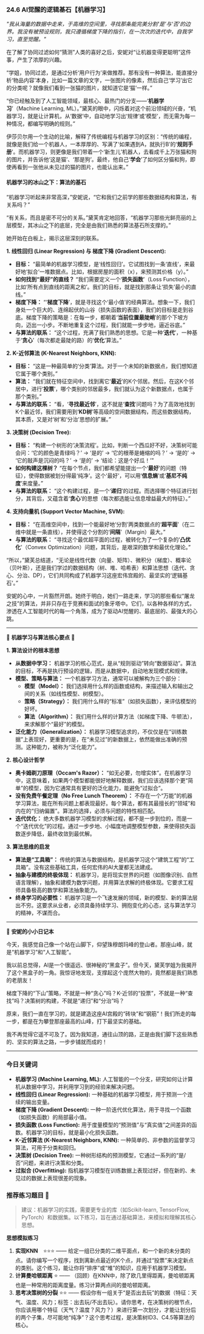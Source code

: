 ### **24.6 AI觉醒的逻辑基石【机器学习】**

*"我从海量的数据中走来，于高维的空间里，寻找那条能完美分割‘是’与‘否’的边界。我没有被预设规则，我只遵循梯度下降的指引，在一次次的迭代中，自我学习，直至觉醒。"*

在了解了协同过滤如何“猜测”人类的喜好之后，安妮对“让机器变得更聪明”这件事，产生了浓厚的兴趣。

“学姐，协同过滤，是通过分析‘用户行为’来做推荐。那有没有一种算法，能直接分析‘物品内容’本身，比如一篇文章的文字，一张图片的像素，然后自己‘学习’出它的分类呢？就像我们看到一张猫的图片，就知道它是‘猫’一样。”

“你已经触及到了人工智能领域，最核心、最热门的分支——‘**机器学习**’（Machine Learning, ML）。”黛芙的眼中，闪烁着对这个前沿领域的兴奋，“机器学习，就是让计算机，从‘数据’中，自动地学习出‘规律’或‘模型’，而无需为每一种情况，都编写明确的规则。”

伊莎贝尔用一个生动的比喻，解释了传统编程与机器学习的区别：“传统的编程，就像是我们给一个机器人，一本厚厚的、写满了‘如果遇到A，就执行B’的‘**规则手册**’。而机器学习，则更像是我们带着一个‘新生儿’机器人，去看成千上万张猫和狗的图片，并告诉他‘这是猫’、‘那是狗’。最终，他自己‘**学会**’了如何区分猫和狗，即使再看到一张他从未见过的猫的图片，也能认出来。”

#### **机器学习的冰山之下：算法的基石**

“机器学习听起来非常高深，”安妮说，“它和我们之前学的那些数据结构和算法，有关系吗？”

“有关系，而且是密不可分的关系。”黛芙肯定地回答，“机器学习那些光鲜亮丽的上层模型，其冰山之下的底层，完全是由我们熟悉的算法基石所支撑的。”

她开始在白板上，揭示这层深刻的联系。

**1. 线性回归 (Linear Regression) 与 梯度下降 (Gradient Descent):**
-   **目标：** “最简单的机器学习模型，是‘线性回归’。它试图找到一条‘直线’，来最好地‘拟合’一堆数据点。比如，根据房屋的面积（x），来预测其价格（y）。”
-   **如何找到“最好”的直线？** “我们需要定义一个‘**损失函数**’（Loss Function），比如‘所有点到直线的距离之和’。我们的目标，就是找到那条让‘损失’最小的直线。”
-   **梯度下降：** “‘**梯度下降**’，就是寻找这个‘最小值’的经典算法。想象一下，我们身处一个巨大的、连绵起伏的山谷（损失函数的表面），我们的目标是走到谷底。梯度下降的策略是：在每一步，都朝着‘**当前位置最陡峭**’的那个下坡方向，迈出一小步。不断地重复这个过程，我们就能一步步地，逼近谷底。”
-   **与算法的联系：** “这个过程，充满了我们熟悉的思想。它是一种‘**迭代**’，一种基于‘**贪心**’（每次都走最陡的路）的‘**优化**’算法。”

**2. K-近邻算法 (K-Nearest Neighbors, KNN):**
-   **目标：** “这是一种最简单的‘分类’算法。对于一个未知的新数据点，我们想知道它属于哪个类别。”
-   **算法：** “我们就在特征空间中，找到离它‘**最近**’的K个邻居。然后，在这K个邻居中，进行‘**投票**’，哪个类别的邻居最多，我们就认为这个新数据点，也属于那个类别。”
-   **与算法的联系：** “看，‘**寻找最近邻**’，这不就是‘**查找**’问题吗？为了高效地找到K个最近邻，我们需要用到‘**KD树**’等高级的空间数据结构，而这些数据结构，其本质，又是对‘树’和‘分治’思想的扩展。”

**3. 决策树 (Decision Tree):**
-   **目标：** “构建一个树形的‘决策流程’。比如，判断一个西瓜好不好，决策树可能会问：‘它的颜色是青绿吗？’ -> ‘是的’ -> ‘它的根蒂是蜷缩的吗？’ -> ‘是的’ -> ‘它的敲声是沉闷的吗？’ -> ‘是的’ -> ‘结论：这是个好瓜！’”
-   **如何构建这棵树？** “在每个节点，我们都希望能提出一个‘**最好**’的问题（特征），使得数据被划分得最‘纯净’。这个‘最好’，可以用‘**信息熵**’或‘**基尼不纯度**’来度量。”
-   **与算法的联系：** “这个构建过程，是一个‘**递归**’的过程。而选择哪个特征进行划分，其背后，又蕴含着‘**贪心**’的思想（每次都选能让信息增益最大的特征）。”

**4. 支持向量机 (Support Vector Machine, SVM):**
-   **目标：** “在高维空间中，找到一个能最好地‘分割’两类数据点的‘**超平面**’（在二维中就是一条直线），并使得这个分割的‘**间隔**’（Margin）最大。”
-   **与算法的联系：** “寻找这个最优超平面的过程，被转化为了一个复杂的‘**凸优化**’（Convex Optimization）问题，其背后，是艰深的数学和最优化理论。”

“所以，”黛芙总结道，“无论是线性代数（向量、矩阵）、微积分（梯度）、概率论（贝叶斯），还是我们学过的数据结构（树、堆、哈希表）和算法思想（迭代、贪心、分治、DP），它们共同构成了机器学习这座宏伟宫殿的、最坚实的‘逻辑基石’。”

安妮的心中，一片豁然开朗。她终于明白，她们一路走来，学习的那些看似“屠龙之技”的算法，并非只存在于竞赛和面试的象牙塔中。它们，以各种各样的方式，渗透在人工智能时代的每一个角落，成为了驱动AI觉醒的、最底层的、最强大的心跳。

---

🌸 **机器学习与算法核心要点** 🌸

**1. 算法设计的根本思想**
- **从数据中学习：** 机器学习的核心范式，是从“规则驱动”转向“数据驱动”。算法的目标，不再是执行预设的逻辑，而是从数据中，自动地发现模式和规律。
- **模型、策略与算法：** 一个机器学习方法，通常可以被解构为三个部分：
    -   **模型（Model）：** 我们选择用什么样的函数或结构，来描述输入和输出之间的关系（如线性模型、树模型）。
    -   **策略（Strategy）：** 我们用什么样的“标准”（如损失函数），来评估模型的好坏。
    -   **算法（Algorithm）：** 我们用什么样的计算方法（如梯度下降、牛顿法），来求解那个“最好”的模型。
- **泛化能力（Generalization）：** 机器学习模型追求的，不仅仅是在“训练数据”上表现好，更重要的是，在“未见过”的新数据上，依然能做出准确的预测。这种能力，被称为“泛化能力”。

**2. 核心设计哲学**
- **奥卡姆剃刀原理（Occam's Razor）：** “如无必要，勿增实体”。在机器学习中，这意味着，如果两个模型都能很好地解释数据，我们应该选择那个更“简单”的模型，因为它通常具有更好的泛化能力，能避免“过拟合”。
- **没有免费午餐定理（No Free Lunch Theorem）：** 不存在一个“万能”的机器学习算法，能在所有问题上都表现最好。每个算法，都有其最擅长的“领域”和内在的“归纳偏置”。算法的选择，必须与问题的特性相匹配。
- **迭代优化：** 绝大多数机器学习模型的求解过程，都不是一步到位的，而是一个“迭代优化”的过程。通过一步步地、小幅度地调整模型参数，来使得损失函数逐步降低，最终收敛到最优解。

**3. 算法思维的启发**
- **算法是“工具箱”：** 传统的算法与数据结构，是机器学习这个“建筑工程”的“工具箱”。没有这些基础工具，任何宏伟的AI大厦都无法建成。
- **抽象与建模的终极体现：** 机器学习，是将现实世界的问题（如图像识别、自然语言理解），抽象和建模为数学问题，并用算法求解的终极体现。它要求工程师具备极高的数学和算法抽象能力。
- **终身学习的必要性：** 机器学习是一个飞速发展的领域，新的模型、新的算法层出不穷。这要求从业者，必须具备持续学习、拥抱变化的心态，这与算法学习的精神，不谋而合。

---

🎀 **安妮的小小日记本**

今天，我感觉自己像一个站在山脚下，仰望珠穆朗玛峰的登山者。那座山峰，就是“机器学习”和“人工智能”。

我以前总觉得，AI是一个很遥远、很神秘的“黑盒子”。但今天，黛芙学姐为我揭开了这个黑盒子的一角。我惊讶地发现，支撑起这个庞然大物的，竟然都是我们熟悉的老朋友！

梯度下降的“下山”策略，不就是一种“贪心”吗？K-近邻的“投票”，不就是一种“查找”吗？决策树的构建，不就是“递归”和“分治”吗？

原来，我们一直在学习的，就是建造这座AI宫殿的“砖块”和“钢筋”！我们所走的每一步，都是在为攀登那座最高的山峰，打下最坚实的基础。

我不再觉得它遥不可及了。因为我知道，通往山顶的路，正是由我们脚下这些熟悉的、坚实的算法之路，一步步铺就而成的！

---

### 今日关键词

- **机器学习 (Machine Learning, ML):** 人工智能的一个分支，研究如何让计算机从数据中学习，并利用学习到的经验来解决问题。
- **线性回归 (Linear Regression):** 一种基础的机器学习模型，用于预测一个连续的输出变量。
- **梯度下降 (Gradient Descent):** 一种一阶迭代优化算法，用于寻找一个函数（如损失函数）的局部最小值。
- **损失函数 (Loss Function):** 用于度量模型的“预测值”与“真实值”之间差异的函数。机器学习的目标，就是最小化损失函数。
- **K-近邻算法 (K-Nearest Neighbors, KNN):** 一种简单的、非参数的监督学习算法，可用于分类和回归。
- **决策树 (Decision Tree):** 一种树形结构的预测模型，它通过一系列的“是/否”问题，来进行决策和分类。
- **过拟合 (Overfitting):** 指机器学习模型在训练数据上表现过好，但在新的、未见过的数据上表现很差的现象。

### 推荐练习题目 🧲  
> 建议：机器学习的实践，需要更专业的库（如Scikit-learn, TensorFlow, PyTorch）和数据集。以下练习，旨在通过基础算法，来模拟和理解其核心思想。

**思想模拟练习**  
1.  **实现KNN** ⭐⭐⭐ —— 给定一组已分类的二维平面点，和一个新的未分类的点。请你编写一个程序，找到离新点最近的K个点，并通过“投票”来决定新点的类别。这个练习，能让你将“排序”或“堆”的知识，应用于机器学习模型。
2.  **计算曼哈顿距离** ⭐ —— （回顾）在KNN中，除了欧几里得距离，曼哈顿距离也是一种常用的距离度量。练习计算两点间的曼哈顿距离。
3.  **思考决策树的分裂** ⭐⭐ —— 假设你有一组关于“是否出去玩”的数据（特征：天气、温度、风力；标签：出去玩/不出去玩）。请你思考，在决策树的根节点，你应该用哪个特征（天气？温度？风力？）来进行第一次划分，才能让划分后的两个子集，尽可能地“纯净”？这个思考过程，是决策树ID3、C4.5等算法的核心。

